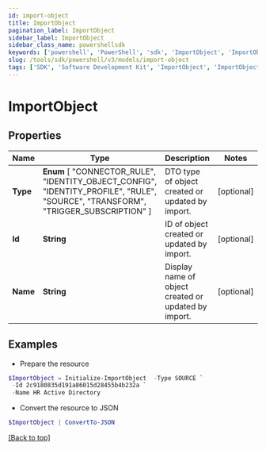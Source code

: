 ```yaml
---
id: import-object
title: ImportObject
pagination_label: ImportObject
sidebar_label: ImportObject
sidebar_class_name: powershellsdk
keywords: ['powershell', 'PowerShell', 'sdk', 'ImportObject', 'ImportObject'] 
slug: /tools/sdk/powershell/v3/models/import-object
tags: ['SDK', 'Software Development Kit', 'ImportObject', 'ImportObject']
---
```



# ImportObject

## Properties

Name | Type | Description | Notes
------------ | ------------- | ------------- | -------------
**Type** |  **Enum** [  "CONNECTOR_RULE",    "IDENTITY_OBJECT_CONFIG",    "IDENTITY_PROFILE",    "RULE",    "SOURCE",    "TRANSFORM",    "TRIGGER_SUBSCRIPTION" ] | DTO type of object created or updated by import. | [optional] 
**Id** | **String** | ID of object created or updated by import. | [optional] 
**Name** | **String** | Display name of object created or updated by import. | [optional] 

## Examples

- Prepare the resource
```powershell
$ImportObject = Initialize-ImportObject  -Type SOURCE `
 -Id 2c9180835d191a86015d28455b4b232a `
 -Name HR Active Directory
```

- Convert the resource to JSON
```powershell
$ImportObject | ConvertTo-JSON
```


[[Back to top]](#) 

